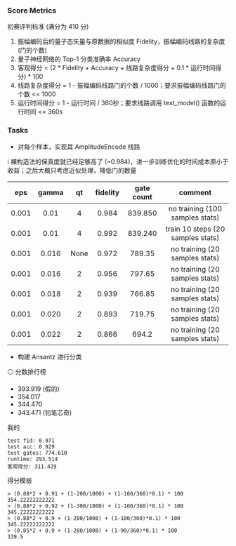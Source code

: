### Score Metrics

初赛评判标准 (满分为 410 分)

1. 振幅编码后的量子态矢量与原数据的相似度 Fidelity，振幅编码线路的复杂度 (门的个数)
2. 量子神经网络的 Top-1 分类准确率 Accuracy
3. 客观得分 = (2 * Fidelity + Accuracy + 线路复杂度得分 + 0.1 * 运行时间得分) * 100
4. 线路复杂度得分 = 1 - 振幅编码线路门的个数 / 1000；要求振幅编码线路门的个数 <= 1000
5. 运行时间得分 = 1 - 运行时间 / 360秒；要求线路调用 test_model() 函数的运行时间 <= 360s


### Tasks

- 对每个样本，实现其 AmplitudeEncode 线路

ℹ 裸构造法的保真度就已经足够高了 (~0.984)，进一步训练优化的时间成本原小于收益；之后大概只考虑近似处理，降低门的数量

| eps | gamma | qt | fidelity | gate count | comment |
| :-: | :-: | :-: | :-: | :-: | :-: |
| 0.001 | 0.01  | 4 | 0.984 | 839.850 | no training (100 samples stats) |
| 0.001 | 0.01  | 4 | 0.992 | 839.240 | train 10 steps (20 samples stats) |
| 0.001 | 0.016 | None | 0.972 | 789.35 | no training (20 samples stats) |
| 0.001 | 0.016 | 2 | 0.956 | 797.65 | no training (20 samples stats) |
| 0.001 | 0.018 | 2 | 0.939 | 766.85 | no training (20 samples stats) |
| 0.001 | 0.020 | 2 | 0.893 | 719.75 | no training (20 samples stats) |
| 0.001 | 0.022 | 2 | 0.866 | 694.2 | no training (20 samples stats) |

- 构建 Ansantz 进行分类


⚪ 分数排行榜

- 393.919 (假的)
- 354.017
- 344.470
- 343.471 (铅笔芯奇)

我的

```
test fid: 0.971
test acc: 0.929
test gates: 774.610
runtime: 293.514
客观得分: 311.429
```

得分模板

```
> (0.88*2 + 0.91 + (1-200/1000) + (1-100/360)*0.1) * 100
354.22222222222
> (0.88*2 + 0.92 + (1-300/1000) + (1-100/360)*0.1) * 100
345.22222222222
> (0.88*2 + 0.9 + (1-280/1000) + (1-100/360)*0.1) * 100
345.22222222222
> (0.85*2 + 0.9 + (1-280/1000) + (1-90/360)*0.1) * 100
339.5
```
